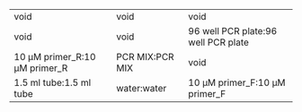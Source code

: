 ||||
|----|----|----|
|void|void|void|
|void|void|96 well PCR plate:96 well PCR plate|
|10 µM primer_R:10 µM primer_R|PCR MIX:PCR MIX|void|
|1.5 ml tube:1.5 ml tube|water:water|10 µM primer_F:10 µM primer_F|
